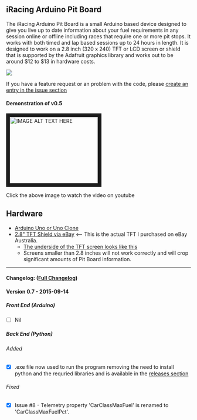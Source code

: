 ## iRacing Arduino Pit Board

The iRacing Arduino Pit Board is a small Arduino based device designed to give you live up to date information about your fuel requirements in any session online or offline including races that require one or more pit stops.  It works with both timed and lap based sessions up to 24 hours in length. It is designed to work on a 2.8 inch (320 x 240) TFT or LCD screen or shield that is supported by the Adafruit graphics library and works out to be around $12 to $13 in hardware costs.

<img src="http://i.imgur.com/UEEd8sn.png">

If you have a feature request or an problem with the code, please [create an entry in the issue section](https://github.com/Grimzentide/iRacing-Arduino-Pit-Board/issues)

#### Demonstration of v0.5

<a href="http://www.youtube.com/watch?feature=player_embedded&v=FFvC9X74Tfs
" target="_blank"><img src="http://img.youtube.com/vi/FFvC9X74Tfs/0.jpg" 
alt="IMAGE ALT TEXT HERE" width="240" height="180" border="10" /></a>

Click the above image to watch the video on youtube

## Hardware
* [Arduino Uno or Uno Clone](https://www.arduino.cc/en/Main/arduinoBoardUno)
* [2.8" TFT Shield via eBay](http://www.ebay.com.au/itm/381238351575?_trksid=p2060353.m2749.l2648&ssPageName=STRK%3AMEBIDX%3AIT) <-- This is the actual TFT I purchased on eBay Australia.
  * [The underside of the TFT screen looks like this](http://i.imgur.com/zYKCSf8.jpg)
  * Screens smaller than 2.8 inches will not work correctly and will crop significant amounts of Pit Board information.

___

#### Changelog: ([Full Changelog](https://github.com/Grimzentide/iRacing-Arduino-Pit-Board/blob/master/Changelog.md))
#### Version 0.7 - 2015-09-14
##### Front End (Arduino)
- [ ] Nil

##### Back End (Python)
###### Added
- [x] .exe file now used to run the program removing the need to install python and the requried libraries and is available in the [releases section](https://github.com/Grimzentide/iRacing-Arduino-Pit-Board/releases)

###### Fixed
- [x] Issue #8 - Telemetry property 'CarClassMaxFuel' is renamed to 'CarClassMaxFuelPct'.
